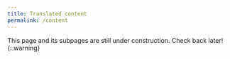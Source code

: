 ```yaml
---
title: Translated content
permalink: /content
---
```


This page and its subpages are still under construction. Check back later!
{:.warning}